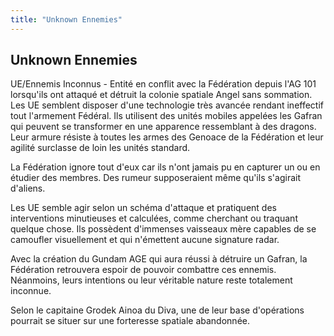 ```yaml
---
title: "Unknown Ennemies"
---
```


Unknown Ennemies
----------------

UE/Ennemis Inconnus - Entité en conflit avec la Fédération depuis l'AG 101 lorsqu'ils ont attaqué et détruit la colonie spatiale Angel sans sommation. Les UE semblent disposer d'une technologie très avancée rendant ineffectif tout l'armement Fédéral. Ils utilisent des unités mobiles appelées les Gafran qui peuvent se transformer en une apparence ressemblant à des dragons. Leur armure résiste à toutes les armes des Genoace de la Fédération et leur agilité surclasse de loin les unités standard. 


La Fédération ignore tout d'eux car ils n'ont jamais pu en capturer un ou en étudier des membres. Des rumeur supposeraient même qu'ils s'agirait d'aliens.


Les UE semble agir selon un schéma d'attaque et pratiquent des interventions minutieuses et calculées, comme cherchant ou traquant quelque chose. Ils possèdent d'immenses vaisseaux mère capables de se camoufler visuellement et qui n'émettent aucune signature radar.


Avec la création du Gundam AGE qui aura réussi à détruire un Gafran, la Fédération retrouvera espoir de pouvoir combattre ces ennemis. Néanmoins, leurs intentions ou leur véritable nature reste totalement inconnue.


Selon le capitaine Grodek Ainoa du Diva, une de leur base d'opérations pourrait se situer sur une forteresse spatiale abandonnée.  

